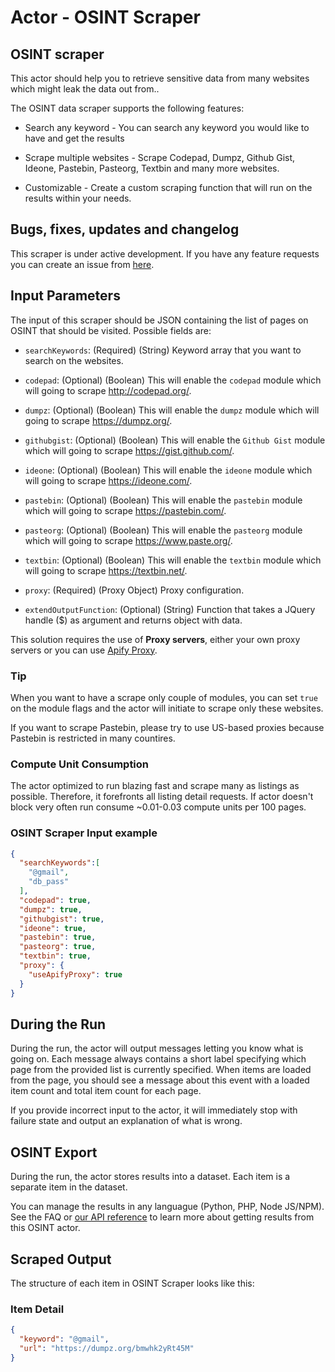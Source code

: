 # Actor - OSINT Scraper

## OSINT scraper

This actor should help you to retrieve sensitive data from many websites which might leak the data out from..

The OSINT data scraper supports the following features:

-   Search any keyword - You can search any keyword you would like to have and get the results

-   Scrape multiple websites - Scrape Codepad, Dumpz, Github Gist, Ideone, Pastebin, Pasteorg, Textbin and many more websites.

-   Customizable - Create a custom scraping function that will run on the results within your needs.

## Bugs, fixes, updates and changelog

This scraper is under active development. If you have any feature requests you can create an issue from [here](https://github.com/epctex/osint-scraper/issues).

## Input Parameters

The input of this scraper should be JSON containing the list of pages on OSINT that should be visited. Possible fields are:

- `searchKeywords`: (Required) (String) Keyword array that you want to search on the websites.

- `codepad`: (Optional) (Boolean) This will enable the `codepad` module which will going to scrape http://codepad.org/.

- `dumpz`: (Optional) (Boolean) This will enable the `dumpz` module which will going to scrape https://dumpz.org/.

- `githubgist`: (Optional) (Boolean) This will enable the `Github Gist` module which will going to scrape https://gist.github.com/.

- `ideone`: (Optional) (Boolean) This will enable the `ideone` module which will going to scrape https://ideone.com/.

- `pastebin`: (Optional) (Boolean) This will enable the `pastebin` module which will going to scrape https://pastebin.com/.

- `pasteorg`: (Optional) (Boolean) This will enable the `pasteorg` module which will going to scrape https://www.paste.org/.

- `textbin`: (Optional) (Boolean) This will enable the `textbin` module which will going to scrape https://textbin.net/.

- `proxy`: (Required) (Proxy Object) Proxy configuration.

- `extendOutputFunction`: (Optional) (String) Function that takes a JQuery handle ($) as argument and returns object with data.

This solution requires the use of **Proxy servers**, either your own proxy servers or you can use [Apify Proxy](https://www.apify.com/docs/proxy).

### Tip

When you want to have a scrape only couple of modules, you can set `true` on the module flags and the actor will initiate to scrape only these websites.

If you want to scrape Pastebin, please try to use US-based proxies because Pastebin is restricted in many countires.

### Compute Unit Consumption

The actor optimized to run blazing fast and scrape many as listings as possible. Therefore, it forefronts all listing detail requests. If actor doesn't block very often run consume ~0.01-0.03 compute units per 100 pages.

### OSINT Scraper Input example

```json
{
  "searchKeywords":[
    "@gmail",
    "db_pass"
  ],
  "codepad": true,
  "dumpz": true,
  "githubgist": true,
  "ideone": true,
  "pastebin": true,
  "pasteorg": true,
  "textbin": true,
  "proxy": {
    "useApifyProxy": true
  }
}

```

## During the Run

During the run, the actor will output messages letting you know what is going on. Each message always contains a short label specifying which page from the provided list is currently specified.
When items are loaded from the page, you should see a message about this event with a loaded item count and total item count for each page.

If you provide incorrect input to the actor, it will immediately stop with failure state and output an explanation of what is wrong.

## OSINT Export

During the run, the actor stores results into a dataset. Each item is a separate item in the dataset.

You can manage the results in any languague (Python, PHP, Node JS/NPM). See the FAQ or <a href="https://www.apify.com/docs/api" target="blank">our API reference</a> to learn more about getting results from this OSINT actor.

## Scraped Output

The structure of each item in OSINT Scraper looks like this:

### Item Detail

```json
{
  "keyword": "@gmail",
  "url": "https://dumpz.org/bmwhk2yRt45M"
}
```
